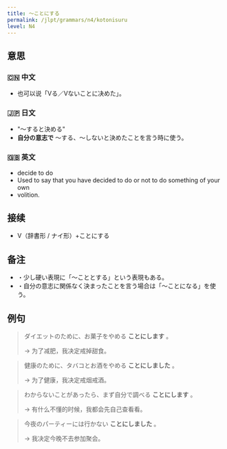 ```yaml
---
title: 〜ことにする
permalink: /jlpt/grammars/n4/kotonisuru
level: N4
---
```


## 意思

### 🇨🇳 中文

- 也可以说「Vる／Vないことに决めた」。

### 🇯🇵 日文

- "〜すると決める"
- **自分の意志で** 〜する、〜しないと決めたことを言う時に使う。

### 🇬🇧 英文

- decide to do
- Used to say that you have decided to do or not to do something of your own
- volition.

## 接续

- V（辞書形 / ナイ形）+ことにする

## 备注

- ・少し硬い表現に「〜こととする」という表現もある。
- ・自分の意志に関係なく決まったことを言う場合は「〜ことになる」を使う。

## 例句

> ダイエットのために、お菓子をやめる **ことにします** 。
>
> → 为了减肥，我决定戒掉甜食。

> 健康のために、タバコとお酒をやめる **ことにしました** 。
>
> → 为了健康，我决定戒烟戒酒。

> わからないことがあったら、まず自分で調べる **ことにします** 。
>
> → 有什么不懂的时候，我都会先自己查看看。

> 今夜のパーティーには行かない **ことにしました** 。
>
> → 我决定今晚不去参加聚会。

